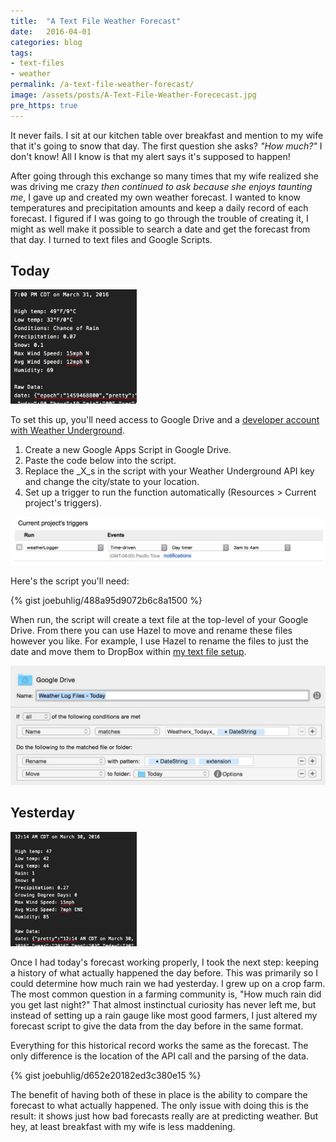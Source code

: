 ```yaml
---
title:  "A Text File Weather Forecast"
date:   2016-04-01
categories: blog
tags:
- text-files
- weather
permalink: /a-text-file-weather-forecast/
image: /assets/posts/A-Text-File-Weather-Forececast.jpg
pre_https: true
---
```

It never fails. I sit at our kitchen table over breakfast and mention to my wife that it's going to snow that day. The first question she asks? *"How much?"* I don't know! All I know is that my alert says it's supposed to happen!
<!--more-->

After going through this exchange so many times that my wife realized she was driving me crazy *then continued to ask because she enjoys taunting me*, I gave up and created my own weather forecast. I wanted to know temperatures and precipitation amounts and keep a daily record of each forecast. I figured if I was going to go through the trouble of creating it, I might as well make it possible to search a date and get the forecast from that day. I turned to text files and Google Scripts.

## Today

<img class="center-image post-image-small" style="width:40%;" src="/assets/posts_extra/a_text_file_weather_forecast/weather-today.jpg" />

To set this up, you'll need access to Google Drive and a [developer account with Weather Underground](http://www.wunderground.com/weather/api?apiref=6977fd0285651b13).

1. Create a new Google Apps Script in Google Drive.
2. Paste the code below into the script.
3. Replace the _X_s in the script with your Weather Underground API key and change the city/state to your location.
4. Set up a trigger to run the function automatically (Resources > Current project's triggers).

<img class="center-image post-image-medium" src="/assets/posts_extra/a_text_file_weather_forecast/app-trigger.jpg" />

Here's the script you'll need:

{% gist joebuhlig/488a95d9072b6c8a1500 %}

When run, the script will create a text file at the top-level of your Google Drive. From there you can use Hazel to move and rename these files however you like. For example, I use Hazel to rename the files to just the date and move them to DropBox within [my text file setup](http://joebuhlig.com/text-file-setup-and-workflow/).

<img class="center-image post-image-medium" src="/assets/posts_extra/a_text_file_weather_forecast/hazel-rule.jpg" />

## Yesterday

<img class="center-image post-image-small" style="width:40%;" src="/assets/posts_extra/a_text_file_weather_forecast/weather-yesterday.jpg" />

Once I had today's forecast working properly, I took the next step: keeping a history of what actually happened the day before. This was primarily so I could determine how much rain we had yesterday. I grew up on a crop farm. The most common question in a farming community is, "How much rain did you get last night?" That almost instinctual curiosity has never left me, but instead of setting up a rain gauge like most good farmers, I just altered my forecast script to give the data from the day before in the same format.

Everything for this historical record works the same as the forecast. The only difference is the location of the API call and the parsing of the data.

{% gist joebuhlig/d652e20182ed3c380e15 %}

The benefit of having both of these in place is the ability to compare the forecast to what actually happened. The only issue with doing this is the result: it shows just how bad forecasts really are at predicting weather. But hey, at least breakfast with my wife is less maddening.  
